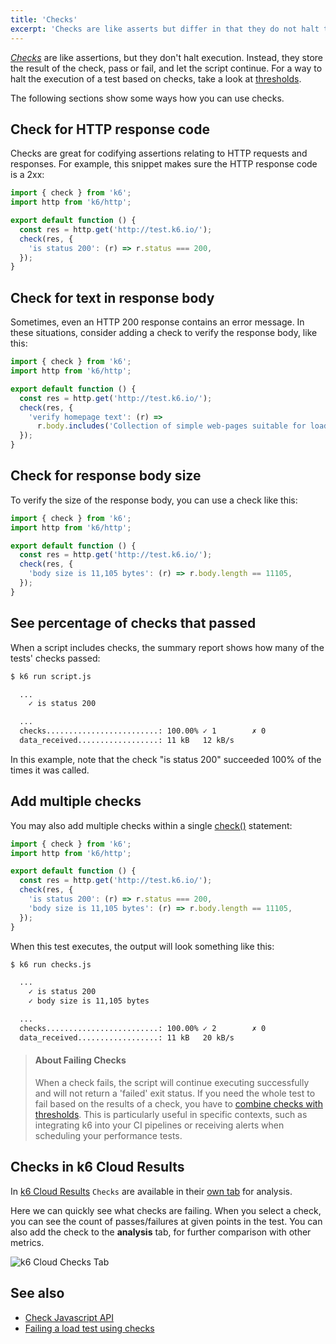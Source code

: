 ```yaml
---
title: 'Checks'
excerpt: 'Checks are like asserts but differ in that they do not halt the execution, instead, they just store the result of the check, pass or fail, and let the script execution continue.'
---
```


[*Checks*](/javascript-api/k6/check/) are like assertions, but they don't halt execution.
Instead, they store the result of the check, pass or fail, and let the script continue.
For a way to halt the execution of a test based on checks, take a look at [thresholds](/using-k6/thresholds).

The following sections show some ways how you can use checks.

## Check for HTTP response code

Checks are great for codifying assertions relating to HTTP requests and responses.
For example, this snippet makes sure the HTTP response code is a 2xx:

<CodeGroup lineNumbers={[true]}>

```javascript
import { check } from 'k6';
import http from 'k6/http';

export default function () {
  const res = http.get('http://test.k6.io/');
  check(res, {
    'is status 200': (r) => r.status === 200,
  });
}
```

</CodeGroup>

## Check for text in response body

Sometimes, even an HTTP 200 response contains an error message.
In these situations, consider adding a check to verify the response body, like this:

<CodeGroup lineNumbers={[true]}>

```javascript
import { check } from 'k6';
import http from 'k6/http';

export default function () {
  const res = http.get('http://test.k6.io/');
  check(res, {
    'verify homepage text': (r) =>
      r.body.includes('Collection of simple web-pages suitable for load testing'),
  });
}
```

</CodeGroup>

## Check for response body size

To verify the size of the response body, you can use a check like this:

<CodeGroup lineNumbers={[true]}>

```javascript
import { check } from 'k6';
import http from 'k6/http';

export default function () {
  const res = http.get('http://test.k6.io/');
  check(res, {
    'body size is 11,105 bytes': (r) => r.body.length == 11105,
  });
}
```

</CodeGroup>

## See percentage of checks that passed

When a script includes checks, the summary report shows how many of the tests' checks passed:

<CodeGroup lineNumbers={[false]}>

```bash
$ k6 run script.js

  ...
    ✓ is status 200

  ...
  checks.........................: 100.00% ✓ 1        ✗ 0
  data_received..................: 11 kB   12 kB/s
```

</CodeGroup>

In this example, note that the check "is status 200" succeeded 100% of the times it was called.

## Add multiple checks

You may also add multiple checks within a single [check()](/javascript-api/k6/check) statement:

<CodeGroup lineNumbers={[true]}>

```javascript
import { check } from 'k6';
import http from 'k6/http';

export default function () {
  const res = http.get('http://test.k6.io/');
  check(res, {
    'is status 200': (r) => r.status === 200,
    'body size is 11,105 bytes': (r) => r.body.length == 11105,
  });
}
```

</CodeGroup>

When this test executes, the output will look something like this:

<CodeGroup lineNumbers={[false]}>

```bash
$ k6 run checks.js

  ...
    ✓ is status 200
    ✓ body size is 11,105 bytes

  ...
  checks.........................: 100.00% ✓ 2        ✗ 0
  data_received..................: 11 kB   20 kB/s
```

</CodeGroup>

> #### About Failing Checks
>
> When a check fails, the script will continue executing successfully and will not return a 'failed' exit status.
> If you need the whole test to fail based on the results of a check, you have to [combine checks with thresholds](/using-k6/thresholds/#failing-a-load-test-using-checks).
> This is particularly useful in specific contexts, such as integrating k6 into your CI pipelines or receiving alerts when scheduling your performance tests.

## Checks in k6 Cloud Results

In [k6 Cloud Results](/cloud/analyzing-results/overview) `Checks` are available in their [own tab](/cloud/analyzing-results/checks-tab) for analysis.

Here we can quickly see what checks are failing.
When you select a check, you can see the count of passes/failures at given points in the test.
You can also add the check to the **analysis** tab, for further comparison with other metrics.

![k6 Cloud Checks Tab](./images/Checks/cloud-insights-checks-tab.png)

## See also

- [Check Javascript API](/javascript-api/k6/check/)
- [Failing a load test using checks](/using-k6/thresholds/#failing-a-load-test-using-checks)
